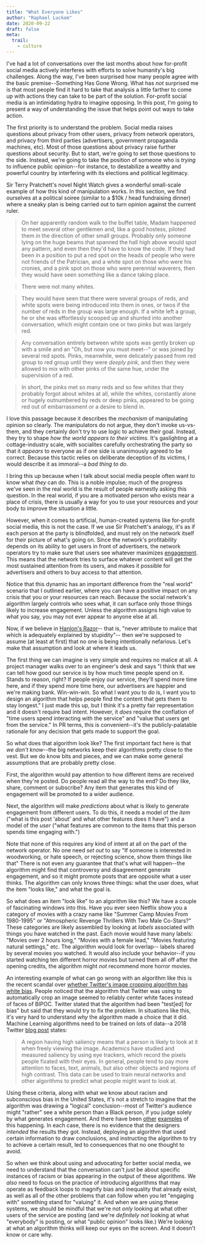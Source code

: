 ```yaml
---
title: "What Everyone Likes"
author: "Raphael Luckom"
date: 2020-09-22
draft: false
meta:
  trail:
    - culture
---
```


I've had a lot of conversations over the last months about how for-profit
social media actively interferes with efforts to solve humanity's big challenges.
Along the way, I've been surprised how many people agree with the basic 
premise--Something Has Gone Wrong. What has _not_ surprised me is that
most people find it hard to take that analysis a little farther 
to come up with actions they can take to be part of the solution. For-profit
social media is an intimidating hydra to imagine opposing. In this post, I'm
going to present a way of understanding the issue that helps point out
ways to take action.

The first priority is to understand the problem. Social media raises questions
about privacy from other users, privacy from network operators, and privacy
from third parties (advertisers, government propaganda machines, etc). Most of those
questions about privacy raise further questions about security. But to start,
we're going to set those questions to the side. Instead, we're going to take
the position of someone who is _trying_ to influence public opinion--for instance,
to destabilize a wealthy and powerful country by interfering with its elections
and political legitimacy.

Sir Terry Pratchett's novel Night Watch gives a wonderful small-scale example of
how this kind of manipulation works. In this section, we find ourselves at
a political soiree (similar to a $10k / head fundraising dinner) where a
sneaky plan is being carried out to turn opinion against the current ruler.

> On her apparently random walk to the buffet table, Madam happened to meet
several other gentlemen and, like a good hostess, piloted them in the direction
of other small groups. Probably only someone lying on the huge beams that spanned
the hall high above would spot any pattern, and even then they'd have to know
the code. If they had been in a position to put a red spot on the heads of
people who were not friends of the Patrician, and a white spot on those who were
his cronies, and a pink spot on those who were perennial waverers, then they
would have seen something like a dance taking place.

> There were not many whites.

> They would have seen that there were several groups of reds, and white spots
were being introduced into them in ones, or twos if the number of reds in the group
was large enough. If a white left a group, he or she was effortlessly scooped up
and shunted into another conversation, which might contain one or two pinks but was
largely red.

> Any conversation entirely between white spots was gently broken up with
a smile and an "Oh, but now you must meet--" or was joined by several red
spots. Pinks, meanwhile, were delicately passed from red group to red group
until they were _deeply pink_, and then they were allowed to mix with other
pinks of the same hue, under the supervision of a red.

> In short, the pinks met so many reds and so few whites that they probably
forgot about whites at all, while the whites, constantly alone or hugely
outnumbered by reds or deep pinks, appeared to be going red out of embarrassment
or a desire to blend in.

I love this passage because it describes the _mechanism_ of manipulating opinion
so clearly. The manipulators do not argue, they don't invoke us-vs-them, and
they certainly don't try to use logic to achieve their goal. Instead, they try to
shape _how the world appears to their victims_. It's gaslighting at a cottage-industry
scale, with socialites carefully orchestrating the party so that it _appears_ to everyone
as if one side is unanimously agreed to be correct. Because this tactic relies
on deliberate deception of its victims, I would describe it as immoral--a _bad
thing to do_.

I bring this up because when I talk about social media people often want to know
what _they_ can do. This is a noble impulse; much of the progress we've seen in the
real world is the result of people earnestly asking this question. In the real world,
if you are a motivated person who exists near a place of crisis, there is usually
a way for you to use your resources and your body to improve the situation a little.

However, when it comes to artificial, human-created systems like for-profit
social media, this is not the case. If we use Sir Pratchett's analogy,
it's as if each person at the party is blindfolded, and must rely on
the network itself for their picture of what's going on. Since the network's
profitability depends on its ability to get users in front of advertisers,
the network operators try to make sure that users see whatever maximizes
[engagement](https://en.wikipedia.org/wiki/Engagement_marketing). This
means that the network tries to surface whatever content will get the most
sustained attention from its users, and makes it possible for advertisers
and others to buy access to that attention.

Notice that this dynamic has an important difference from the "real world"
scenario that I outlined earlier, where you can have a positive impact 
on any crisis that you or your resources can reach. Because the social network's
algorithm largely controls who sees what, it can surface only those things
likely to increase engagement. Unless the algorithm assigns high value to what you say,
you may not ever appear to anyone else at all.

Now, if we believe in [Hanlon's Razor](https://en.wikipedia.org/wiki/Hanlon%27s_razor)--
that is, "never attribute to malice that which is adequately explained by stupidity"--
then we're supposed to assume (at least at first) that no one is being intentionally
nefarious. Let's make that assumption and look at where it leads us.

The first thing we can imagine is very simple and requires no malice
at all. A project manager walks over to an engineer's desk and says "I think
that we can tell how good our service is by how much time people spend on it. Stands
to reason, right? If people enjoy our service, they'll spend more time here,
and if they spend more time here, our advertisers are happier and we're making
bank. Win-win-win. So what I want _you_ to do is, I want you to design an algorithm
that helps people find the content that gets them to stay longest." I just 
made this up, but I think it's a pretty fair representation and it
doesn't require bad intent. However, it _does_ require the conflation of "time users spend 
interacting with the service" and "value that users get from the service."
In PR terms, this is convenient--it's the publicly-palatable rationale
for any decision that gets made to support the goal.

So what does that algorithm look like? The first important fact here is
that _we don't know_--the big networks keep their algorithms pretty close
to the vest. But we do know bits and pieces, and we can make some general
assumptions that are probably pretty close.

First, the algorithm would pay attention to how different items are received
when they're posted. Do people read all the way to the end? Do they like,
share, comment or subscribe? Any item that generates this kind of engagement
will be promoted to a wider audience.

Next, the algorithm will make _predictions_ about what is likely to generate
engagement from different users. To do this, it needs a model of the
_item_ ("what is this post 'about' and what other features does it have")
and a model of the _user_ ("what features are common to the items that this person
spends time engaging with.") 

Note that none of this requires any kind of intent at all on the part of the
network operator. No one need _set out_ to say "If someone is interested in woodworking,
or hate speech, or rejecting science, show them things like that"
There is not even any guarantee that that's what will happen--the algorithm might
find that controversy and disagreement generate engagement, and
so it might promote posts that are opposite what a user thinks. The algorithm
can only knows three things: what the user does, what the item "looks like," and
what the goal is.

So what does an item "look like" to an algorithm like this? We have a couple of
fascinating windows into this. Have you ever seen Netflix show you a category of movies
with a crazy name like "Summer Camp Movies From 1980-1995" or "Atmospheric Revenge
Thrillers With Two Male Co-Stars?" These categories are likely assembled by looking
at _labels_ associated with things you have watched in the past. Each movie
would have many labels: "Movies over 2 hours long," "Movies with a female lead," "Movies
featuring natural settings," etc. The algorithm would look for overlap--
labels shared by several movies you watched. It would also include your behavior--if you
started watching ten different horror movies but turned them all off after the
opening credits, the algorithm might _not_ recommend more horror movies.

An interesting example of what can go wrong with an algorithm like this
is the recent scandal over [whether Twitter's image cropping algorithm
has white bias](https://thenextweb.com/neural/2020/09/21/why-twitters-image-cropping-algorithm-appears-to-have-white-bias/).
People noticed that the algorithm that Twitter was using to automatically
crop an image seemed to reliably center white faces instead of faces of BIPOC.
Twitter stated that the algorithm had been "test[ed] for bias" but said that they would
try to fix the problem. In situations like this, it's very hard to understand _why_
the algorithm made a choice that it did. Machine Learning algorithms need to be
trained on lots of data--a 2018 Twitter [blog post](https://blog.twitter.com/engineering/en_us/topics/infrastructure/2018/Smart-Auto-Cropping-of-Images.html)
states:

> A region having high saliency means that a person is likely to look at 
it when freely viewing the image. Academics have studied and measured 
saliency by using eye trackers, which record the pixels people fixated 
with their eyes. In general, people tend to pay more attention to faces, 
text, animals, but also other objects and regions of high contrast. This 
data can be used to train neural networks and other algorithms to predict 
what people might want to look at.

Using these criteria, along with what we know about racism and subconscious bias in the
United States, it's not a stretch to imagine that the algorithm was drawing a
"logical" conclusion--most of Twitter's audience might "rather" see a white
person than a Black person, if you judge solely by what generates engagement.
And there have been [other](https://www.theverge.com/2018/1/12/16882408/google-racist-gorillas-photo-recognition-algorithm-ai)
[examples](https://en.wikipedia.org/wiki/Tay_(bot)) of this happening. In each case,
there is no evidence that the designers _intended_ the results they got. Instead,
deploying an algorithm that used certain information to draw conclusions, and instructing
the algorithm to try to achieve a certain result, led to consequences that no one
thought to avoid.

So when we think about using and advocating for better social media, we need to understand
that the conversation can't _just_ be about specific instances of racism or bias
appearing in the output of these algorithms. We _also_ need to focus on the
practice of introducing algorithms that may operate as feedback loops
to magnify bias and inequality that already exist, as well as all of the other
problems that can follow when you let "engaging with" something stand for "valuing" it.
And when we are using these systems, we should be mindful that we're not _only_
looking at what other users of the service are posting (and we're _definitely not_
looking at what "everybody" is posting, or what "public opinion" looks like.) We're
looking at what an algorithm thinks will keep our eyes on the screen. And it
doesn't know or care why.
